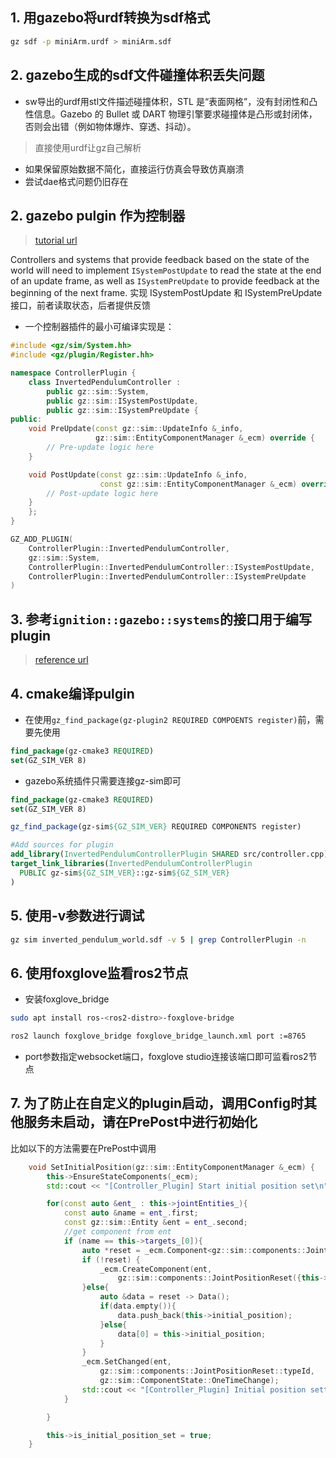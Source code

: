 ## 1. 用gazebo将urdf转换为sdf格式

```bash
gz sdf -p miniArm.urdf > miniArm.sdf
```
## 2. gazebo生成的sdf文件碰撞体积丢失问题
- sw导出的urdf用stl文件描述碰撞体积，STL 是“表面网格”，没有封闭性和凸性信息。Gazebo 的 Bullet 或 DART 物理引擎要求碰撞体是凸形或封闭体，否则会出错（例如物体爆炸、穿透、抖动）。
> 直接使用urdf让gz自己解析

- 如果保留原始数据不简化，直接运行仿真会导致仿真崩溃
- 尝试dae格式问题仍旧存在

## 2. gazebo pulgin 作为控制器
> [tutorial url](https://gazebosim.org/api/sim/8/createsystemplugins.html)

 Controllers and systems that provide feedback based on the state of the world will need to implement `ISystemPostUpdate` to read the state at the end of an update frame, as well as `ISystemPreUpdate` to provide feedback at the beginning of the next frame. 实现 ISystemPostUpdate 和 ISystemPreUpdate 接口，前者读取状态，后者提供反馈

- 一个控制器插件的最小可编译实现是：
``` cpp
#include <gz/sim/System.hh>
#include <gz/plugin/Register.hh>

namespace ControllerPlugin {
    class InvertedPendulumController : 
        public gz::sim::System,
        public gz::sim::ISystemPostUpdate,
        public gz::sim::ISystemPreUpdate {
public:
    void PreUpdate(const gz::sim::UpdateInfo &_info,
                   gz::sim::EntityComponentManager &_ecm) override {
        // Pre-update logic here
    }

    void PostUpdate(const gz::sim::UpdateInfo &_info,
                    const gz::sim::EntityComponentManager &_ecm) override {
        // Post-update logic here
    }
    };
}

GZ_ADD_PLUGIN(
    ControllerPlugin::InvertedPendulumController,
    gz::sim::System,
    ControllerPlugin::InvertedPendulumController::ISystemPostUpdate,
    ControllerPlugin::InvertedPendulumController::ISystemPreUpdate
)
```

## 3. 参考```ignition::gazebo::systems```的接口用于编写plugin
> [reference url](https://gazebosim.org/api/gazebo/6/namespaceignition_1_1gazebo_1_1systems.html)


## 4. cmake编译pulgin
- 在使用```gz_find_package(gz-plugin2 REQUIRED COMPOENTS register)```前，需要先使用
``` cmake
find_package(gz-cmake3 REQUIRED)
set(GZ_SIM_VER 8)
```
- gazebo系统插件只需要连接gz-sim即可
``` cmake
find_package(gz-cmake3 REQUIRED)
set(GZ_SIM_VER 8)

gz_find_package(gz-sim${GZ_SIM_VER} REQUIRED COMPONENTS register)

#Add sources for plugin
add_library(InvertedPendulumControllerPlugin SHARED src/controller.cpp)
target_link_libraries(InvertedPendulumControllerPlugin
  PUBLIC gz-sim${GZ_SIM_VER}::gz-sim${GZ_SIM_VER}
)
```

## 5. 使用-v参数进行调试
``` bash
gz sim inverted_pendulum_world.sdf -v 5 | grep ControllerPlugin -n
```

## 6. 使用foxglove监看ros2节点
- 安装foxglove_bridge
```bash
sudo apt install ros-<ros2-distro>-foxglove-bridge
```

```bash
ros2 launch foxglove_bridge foxglove_bridge_launch.xml port :=8765
```
- port参数指定websocket端口，foxglove studio连接该端口即可监看ros2节点

## 7. 为了防止在自定义的plugin启动，调用Config时其他服务未启动，请在PrePost中进行初始化
比如以下的方法需要在PrePost中调用
```cpp
    void SetInitialPosition(gz::sim::EntityComponentManager &_ecm) {
        this->EnsureStateComponents(_ecm);
        std::cout << "[Controller_Plugin] Start initial position set\n";

        for(const auto &ent_ : this->jointEntities_){
            const auto &name = ent_.first;
            const gz::sim::Entity &ent = ent_.second;
            //get component from ent
            if (name == this->targets_[0]){
                auto *reset = _ecm.Component<gz::sim::components::JointPositionReset>(ent);
                if (!reset) {
                    _ecm.CreateComponent(ent,
                        gz::sim::components::JointPositionReset({this->initial_position}));
                }else{
                    auto &data = reset -> Data();
                    if(data.empty()){
                        data.push_back(this->initial_position);
                    }else{
                        data[0] = this->initial_position;
                    }
                }
                _ecm.SetChanged(ent,
                    gz::sim::components::JointPositionReset::typeId,
                    gz::sim::ComponentState::OneTimeChange);
                std::cout << "[Controller_Plugin] Initial position setted!\n";
            }

        }

        this->is_initial_position_set = true;
    }
```
